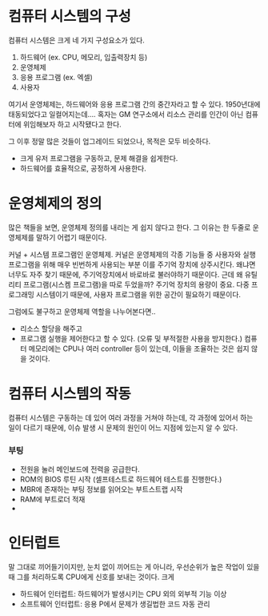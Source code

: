 # 컴퓨터 시스템의 구성
컴퓨터 시스템은 크게 네 가지 구성요소가 있다.
1. 하드웨어 (ex. CPU, 메모리, 입출력장치 등)
2. 운영체제 
3. 응용 프로그램 (ex. 엑셀)
4. 사용자

여기서 운영체제는, 하드웨어와 응용 프로그램 간의 중간자라고 할 수 있다. 
1950년대에 태동되었다고 일컬어지는데....
혹자는 GM 연구소에서 리소스 관리를 인간이 아닌 컴퓨터에 위임해보자 하고 시작됐다고 한다.

그 이후 정말 많은 것들이 업그레이드 되었으나, 목적은 모두 비슷하다.
- 크게 유저 프로그램을 구동하고, 문제 해결을 쉽게한다.
- 하드웨어를 효율적으로, 공정하게 사용한다.

# 운영체제의 정의
많은 책들을 보면, 운영체제 정의를 내리는 게 쉽지 않다고 한다. 
그 이유는 한 두줄로 운영체제를 말하기 어렵기 때문이다. 

커널 + 시스템 프로그램인 운영체제. 
커널은 운영체제의 각종 기능들 중 사용자와 실행 프로그램을 위해 매우 빈번하게 사용되는 부분
이를 주기억 장치에 상주시킨다. 왜냐면 너무도 자주 찾기 때문에, 주기억장치에서 바로바로 불러야하기 때문이다.
근데 왜 유틸리티 프로그램(시스켐 프로그램)을 따로 두었을까?
주기억 장치의 용량이 중요. 다중 프로그래밍 시스템이기 때문에,
사용자 프로그램을 위한 공간이 필요하기 때문이다.


그럼에도 불구하고 운영체제 역할을 나누어본다면..
- 리소스 할당을 해주고
- 프로그램 실행을 제어한다고 할 수 있다. (오류 및 부적절한 사용을 방지한다.)
컴퓨터 메모리에는 CPU나 여러 controller 등이 있는데, 이들을 조율하는 것은 쉽지 않을 것이다.

# 컴퓨터 시스템의 작동
컴퓨터 시스템은 구동하는 데 있어 여러 과정을 거쳐야 하는데, 
각 과정에 있어서 하는 일이 다르기 때문에, 이슈 발생 시 문제의 원인이 어느 지점에 있는지 알 수 있다.
### 부팅
   - 전원을 눌러 메인보드에 전력을 공급한다.
   - ROM의 BIOS 루틴 시작 (셀프테스트로 하드웨어 테스트를 진행한다.)
   - MBR에 존재하는 부팅 정보를 읽어오는 부트스트랩 시작
   - RAM에 부트로더 적재
   - 

# 인터럽트 
말 그대로 끼어들기이지만,
눈치 없이 끼어드는 게 아니라, 
우선순위가 높은 작업이 있을 때 그를 처리하도록 CPU에게 신호를 보내는 것이다.
크게
- 하드웨어 인터럽트: 하드웨어가 발생시키는 CPU 외의 외부적 기능 이상
- 소프트웨어 인터럽트: 응용 P에서 문제가 생길법한 코드 자동 관리
